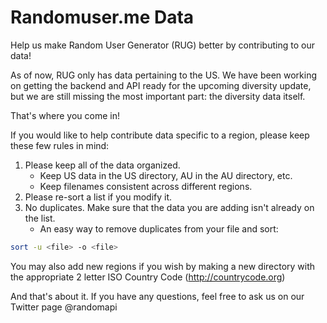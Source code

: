 Randomuser.me Data
==================
Help us make Random User Generator (RUG) better by contributing to our data!

As of now, RUG only has data pertaining to the US.
We have been working on getting the backend and API ready for the upcoming diversity update, but we are still missing the most important part: the diversity data itself.

That's where you come in!

If you would like to help contribute data specific to a region, please keep these few rules in mind:

1. Please keep all of the data organized.
    - Keep US data in the US directory, AU in the AU directory, etc.
    - Keep filenames consistent across different regions.
2. Please re-sort a list if you modify it.
3. No duplicates. Make sure that the data you are adding isn't already on the list.
    - An easy way to remove duplicates from your file and sort: 
```sh
sort -u <file> -o <file>
```

You may also add new regions if you wish by making a new directory with the appropriate 2 letter ISO Country Code (http://countrycode.org)

And that's about it. If you have any questions, feel free to ask us on our Twitter page @randomapi
